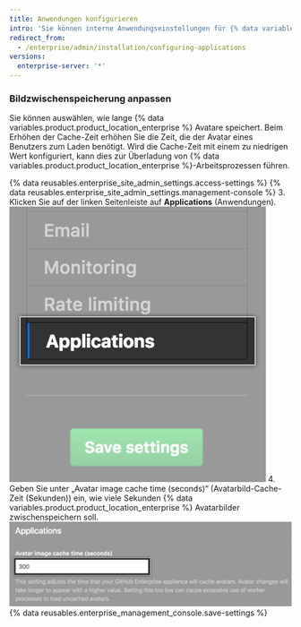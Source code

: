 ```yaml
---
title: Anwendungen konfigurieren
intro: 'Sie können interne Anwendungseinstellungen für {% data variables.product.product_location_enterprise %} konfigurieren.'
redirect_from:
  - /enterprise/admin/installation/configuring-applications
versions:
  enterprise-server: '*'
---
```


### Bildzwischenspeicherung anpassen

Sie können auswählen, wie lange {% data variables.product.product_location_enterprise %} Avatare speichert. Beim Erhöhen der Cache-Zeit erhöhen Sie die Zeit, die der Avatar eines Benutzers zum Laden benötigt. Wird die Cache-Zeit mit einem zu niedrigen Wert konfiguriert, kann dies zur Überladung von {% data variables.product.product_location_enterprise %}-Arbeitsprozessen führen.

{% data reusables.enterprise_site_admin_settings.access-settings %}
{% data reusables.enterprise_site_admin_settings.management-console %}
3. Klicken Sie auf der linken Seitenleiste auf **Applications** (Anwendungen). ![Registerkarte „Applications“ (Anwendungen) auf der Seitenleiste mit den Einstellungen](/assets/images/enterprise/management-console/sidebar-applications.png)
4. Geben Sie unter „Avatar image cache time (seconds)“ (Avatarbild-Cache-Zeit (Sekunden)) ein, wie viele Sekunden {% data variables.product.product_location_enterprise %} Avatarbilder zwischenspeichern soll. ![Formularfeld für die Zwischenspeicherung von Avatarbildern](/assets/images/enterprise/management-console/add-image-caching-value-field.png)
{% data reusables.enterprise_management_console.save-settings %}
